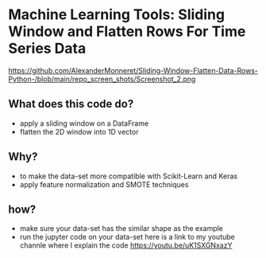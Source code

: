 # Machine Learning Tools: Sliding Window and Flatten Rows For Time Series Data
https://github.com/AlexanderMonneret/Sliding-Window-Flatten-Data-Rows-Python-/blob/main/repo_screen_shots/Screenshot_2.png
## What does this code do?
- apply a sliding window on a DataFrame
- flatten the 2D window into 1D vector
## Why?
- to make the data-set more compatible with Scikit-Learn and Keras
- apply feature normalization and SMOTE techniques
## how?
- make sure your data-set has the similar shape as the example
- run the jupyter code on your data-set
here is a link to my youtube channle where I explain the code 
https://youtu.be/uK1SXGNxazY


